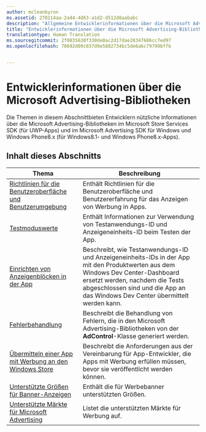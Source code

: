 ```yaml
---
author: mcleanbyron
ms.assetid: 278114aa-2a44-4d63-a1d2-d512d8aababc
description: "Allgemeine Entwicklerinformationen über die Microsoft Advertising-Bibliotheken im Microsoft Store Services SDK"
title: "Entwicklerinformationen über die Microsoft Advertising-Bibliotheken"
translationtype: Human Translation
ms.sourcegitcommit: 2f0835638f330de0ac2d17dae28347686cc7ed97
ms.openlocfilehash: 70692d09c037d9e5802734bc5de6a6c79799bffb


---
```


# Entwicklerinformationen über die Microsoft Advertising-Bibliotheken




Die Themen in diesem Abschnittbieten Entwicklern nützliche Informationen über die Microsoft Advertising-Bibliotheken im Microsoft Store Services SDK (für UWP-Apps) und im Microsoft Advertising SDK für Windows und Windows Phone8.x (für Windows8.1- und Windows Phone8.x-Apps).


## Inhalt dieses Abschnitts

| Thema                                                                                                       | Beschreibung                 |
|-------------------------------------------------------------------------------------------------------------|-----------------------------|
| [Richtlinien für die Benutzeroberfläche und Benutzerumgebung](ui-and-user-experience-guidelines.md) |  Enthält Richtlinien für die Benutzeroberfläche und Benutzererfahrung für das Anzeigen von Werbung in Apps.  |
| [Testmoduswerte](test-mode-values.md)        |  Enthält Informationen zur Verwendung von Testanwendungs-ID und Anzeigeneinheits-ID beim Testen der App.   |
| [Einrichten von Anzeigenblöcken in der App](set-up-ad-units-in-your-app.md)      | Beschreibt, wie Testanwendungs-ID und Anzeigeneinheits-IDs in der App mit den Produktwerten aus dem Windows Dev Center-Dashboard ersetzt werden, nachdem die Tests abgeschlossen sind und die App an das Windows Dev Center übermittelt werden kann.   |
| [Fehlerbehandlung](error-handling-with-advertising-libraries.md)                                    |  Beschreibt die Behandlung von Fehlern, die in den Microsoft Advertising-Bibliotheken von der **AdControl**-Klasse generiert werden.   |
| [Übermitteln einer App mit Werbung an den Windows Store](submit-an-app-with-ads-to-the-windows-store.md)                                    |  Beschreibt die Anforderungen aus der Vereinbarung für App-Entwickler, die Apps mit Werbung erfüllen müssen, bevor sie veröffentlicht werden können.   |
| [Unterstützte Größen für Banner-Anzeigen](supported-ad-sizes-for-banner-ads.md)                                    |  Enthält die für Werbebanner unterstützten Größen.   |
| [Unterstützte Märkte für Microsoft Advertising](supported-markets-for-microsoft-advertising.md)                                    |  Listet die unterstützten Märkte für Werbung auf.   |



 

 



<!--HONumber=Sep16_HO2-->


